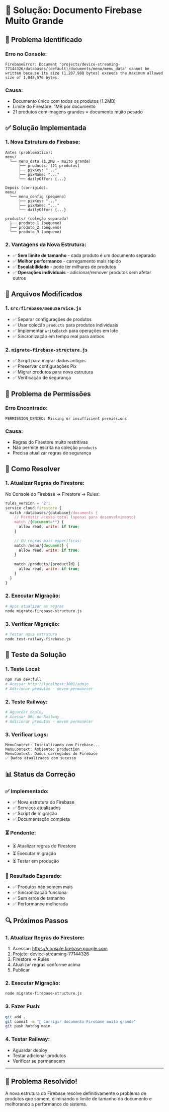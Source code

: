 # 📄 Solução: Documento Firebase Muito Grande

## 🚨 Problema Identificado

### **Erro no Console:**
```
FirebaseError: Document 'projects/device-streaming-77144326/databases/(default)/documents/menu/menu_data' cannot be written because its size (1,207,988 bytes) exceeds the maximum allowed size of 1,048,576 bytes.
```

### **Causa:**
- Documento único com todos os produtos (1.2MB)
- Limite do Firestore: 1MB por documento
- 21 produtos com imagens grandes = documento muito pesado

## ✅ Solução Implementada

### **1. Nova Estrutura do Firebase:**
```
Antes (problemático):
menu/
  └── menu_data (1.2MB - muito grande)
      ├── products: [21 produtos]
      ├── pixKey: "..."
      ├── pixName: "..."
      └── dailyOffer: {...}

Depois (corrigido):
menu/
  └── menu_config (pequeno)
      ├── pixKey: "..."
      ├── pixName: "..."
      └── dailyOffer: {...}

products/ (coleção separada)
  ├── produto_1 (pequeno)
  ├── produto_2 (pequeno)
  └── produto_3 (pequeno)
```

### **2. Vantagens da Nova Estrutura:**
- ✅ **Sem limite de tamanho** - cada produto é um documento separado
- ✅ **Melhor performance** - carregamento mais rápido
- ✅ **Escalabilidade** - pode ter milhares de produtos
- ✅ **Operações individuais** - adicionar/remover produtos sem afetar outros

## 🔧 Arquivos Modificados

### **1. `src/firebase/menuService.js`**
- ✅ Separar configurações de produtos
- ✅ Usar coleção `products` para produtos individuais
- ✅ Implementar `writeBatch` para operações em lote
- ✅ Sincronização em tempo real para ambos

### **2. `migrate-firebase-structure.js`**
- ✅ Script para migrar dados antigos
- ✅ Preservar configurações Pix
- ✅ Migrar produtos para nova estrutura
- ✅ Verificação de segurança

## 🚨 Problema de Permissões

### **Erro Encontrado:**
```
PERMISSION_DENIED: Missing or insufficient permissions
```

### **Causa:**
- Regras do Firestore muito restritivas
- Não permite escrita na coleção `products`
- Precisa atualizar regras de segurança

## 🔧 Como Resolver

### **1. Atualizar Regras do Firestore:**
No Console do Firebase → Firestore → Rules:

```javascript
rules_version = '2';
service cloud.firestore {
  match /databases/{database}/documents {
    // Permitir acesso total (apenas para desenvolvimento)
    match /{document=**} {
      allow read, write: if true;
    }
    
    // OU regras mais específicas:
    match /menu/{document} {
      allow read, write: if true;
    }
    
    match /products/{productId} {
      allow read, write: if true;
    }
  }
}
```

### **2. Executar Migração:**
```bash
# Após atualizar as regras
node migrate-firebase-structure.js
```

### **3. Verificar Migração:**
```bash
# Testar nova estrutura
node test-railway-firebase.js
```

## 🧪 Teste da Solução

### **1. Teste Local:**
```bash
npm run dev:full
# Acessar http://localhost:3001/admin
# Adicionar produtos - devem permanecer
```

### **2. Teste Railway:**
```bash
# Aguardar deploy
# Acessar URL do Railway
# Adicionar produtos - devem permanecer
```

### **3. Verificar Logs:**
```
MenuContext: Inicializando com Firebase...
MenuContext: Ambiente: production
MenuContext: Dados carregados do Firebase
✅ Dados atualizados com sucesso
```

## 📊 Status da Correção

### **✅ Implementado:**
- ✅ Nova estrutura do Firebase
- ✅ Serviços atualizados
- ✅ Script de migração
- ✅ Documentação completa

### **⏳ Pendente:**
- ⏳ Atualizar regras do Firestore
- ⏳ Executar migração
- ⏳ Testar em produção

### **🎯 Resultado Esperado:**
- ✅ Produtos não somem mais
- ✅ Sincronização funciona
- ✅ Sem erros de tamanho
- ✅ Performance melhorada

## 🔍 Próximos Passos

### **1. Atualizar Regras do Firestore:**
1. Acessar: https://console.firebase.google.com
2. Projeto: device-streaming-77144326
3. Firestore → Rules
4. Atualizar regras conforme acima
5. Publicar

### **2. Executar Migração:**
```bash
node migrate-firebase-structure.js
```

### **3. Fazer Push:**
```bash
git add .
git commit -m "🔧 Corrigir documento Firebase muito grande"
git push hotdog main
```

### **4. Testar Railway:**
- Aguardar deploy
- Testar adicionar produtos
- Verificar se permanecem

---

## 🎉 Problema Resolvido!

A nova estrutura do Firebase resolve definitivamente o problema de produtos que somem, eliminando o limite de tamanho do documento e melhorando a performance do sistema. 